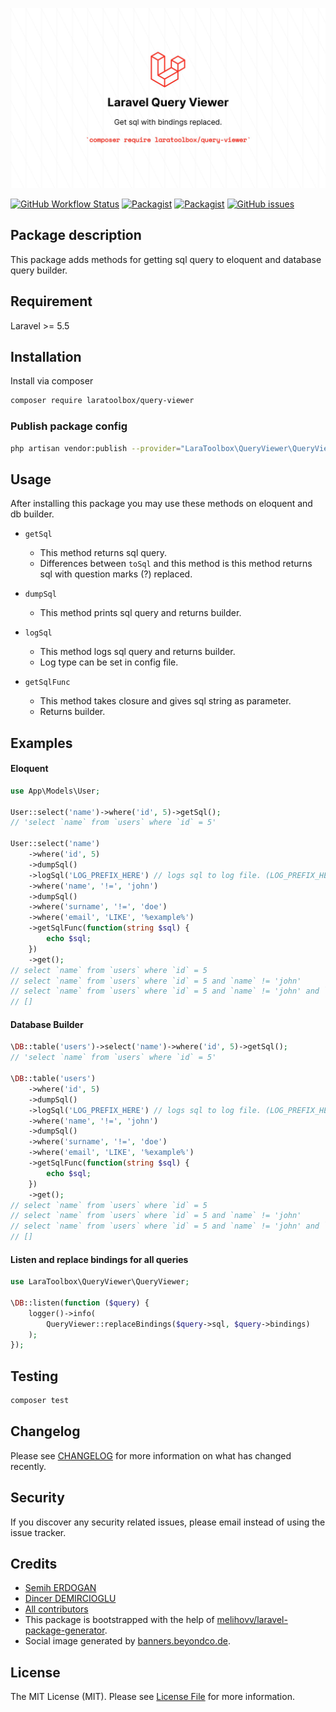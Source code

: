 ![Social Image](social.jpeg)

[![GitHub Workflow Status](https://github.com/laratoolbox/query-viewer/workflows/Run%20tests/badge.svg)](https://github.com/laratoolbox/query-viewer/actions)
[![Packagist](https://img.shields.io/packagist/v/laratoolbox/query-viewer.svg)](https://packagist.org/packages/laratoolbox/query-viewer)
[![Packagist](https://img.shields.io/packagist/l/laratoolbox/query-viewer.svg)](https://packagist.org/packages/laratoolbox/query-viewer)
[![GitHub issues](https://img.shields.io/github/issues/laratoolbox/query-viewer.svg)](https://github.com/laratoolbox/query-viewer/issues)

## Package description

This package adds methods for getting sql query to eloquent and database query builder.

## Requirement

Laravel >= 5.5

## Installation

Install via composer
```bash
composer require laratoolbox/query-viewer
```

### Publish package config

```bash
php artisan vendor:publish --provider="LaraToolbox\QueryViewer\QueryViewerServiceProvider"
```

## Usage

After installing this package you may use these methods on eloquent and db builder.

- `getSql`
  * This method returns sql query.
  * Differences between `toSql` and this method is this method returns sql with question marks (?) replaced.

- `dumpSql`
  * This method prints sql query and returns builder.

- `logSql`
  * This method logs sql query and returns builder.
  * Log type can be set in config file.

- `getSqlFunc`
  * This method takes closure and gives sql string as parameter.
  * Returns builder.

## Examples

#### Eloquent

```php
use App\Models\User;

User::select('name')->where('id', 5)->getSql();
// 'select `name` from `users` where `id` = 5'

User::select('name')
    ->where('id', 5)
    ->dumpSql()
    ->logSql('LOG_PREFIX_HERE') // logs sql to log file. (LOG_PREFIX_HERE : select `name` from `users` where `id` = 5)
    ->where('name', '!=', 'john')
    ->dumpSql()
    ->where('surname', '!=', 'doe')
    ->where('email', 'LIKE', '%example%')
    ->getSqlFunc(function(string $sql) {
        echo $sql;
    })
    ->get();
// select `name` from `users` where `id` = 5
// select `name` from `users` where `id` = 5 and `name` != 'john'
// select `name` from `users` where `id` = 5 and `name` != 'john' and `surname` != 'doe' and `email` LIKE '%example%'
// []
```

#### Database Builder

```php
\DB::table('users')->select('name')->where('id', 5)->getSql();
// 'select `name` from `users` where `id` = 5'

\DB::table('users')
    ->where('id', 5)
    ->dumpSql()
    ->logSql('LOG_PREFIX_HERE') // logs sql to log file. (LOG_PREFIX_HERE : select `name` from `users` where `id` = 5)
    ->where('name', '!=', 'john')
    ->dumpSql()
    ->where('surname', '!=', 'doe')
    ->where('email', 'LIKE', '%example%')
    ->getSqlFunc(function(string $sql) {
        echo $sql;
    })
    ->get();
// select `name` from `users` where `id` = 5
// select `name` from `users` where `id` = 5 and `name` != 'john'
// select `name` from `users` where `id` = 5 and `name` != 'john' and `surname` != 'doe' and `email` LIKE '%example%'
// []
```

#### Listen and replace bindings for all queries
```php
use LaraToolbox\QueryViewer\QueryViewer;

\DB::listen(function ($query) {
    logger()->info(
        QueryViewer::replaceBindings($query->sql, $query->bindings)
    );
});
```

## Testing

``` bash
composer test
```

## Changelog

Please see [CHANGELOG](CHANGELOG.md) for more information on what has changed recently.

## Security

If you discover any security related issues, please email instead of using the issue tracker.

## Credits

- [Semih ERDOGAN](https://github.com/semiherdogan)
- [Dincer DEMIRCIOGLU](https://github.com/dinncer)
- [All contributors](https://github.com/laratoolbox/query-viewer/graphs/contributors)
- This package is bootstrapped with the help of [melihovv/laravel-package-generator](https://github.com/melihovv/laravel-package-generator).
- Social image generated by [banners.beyondco.de](https://banners.beyondco.de/).

## License

The MIT License (MIT). Please see [License File](LICENSE) for more information.

